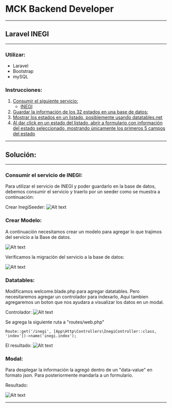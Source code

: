 # MCK Backend Developer

***

## Laravel INEGI

***

### Utilizar:
* Laravel
* Bootstrap
* mySQL

### Instrucciones:
1. [Consumir el siguiente servicio:](#paso1)
    * [INEGI](https://gaia.inegi.org.mx/wscatgeo/mgee/) 
2. [Guardar la información de los 32 estados en una base de datos:](#paso2)
3. [Mostrar los estados en un listado, posiblemente usando datatables.net](#paso3)
4. [Al dar click en un estado del listado, abrir a formulario con información del estado seleccionado, mostrando únicamente los primeros 5 campos del estado](#paso4)

***

## Solución:

***

### <a name="paso1">Consumir el servicio de INEGI</a>:

Para utilizar el servicio de INEGI y poder guardarlo en la base de datos, debemos consumir el servicio y traerlo por un seeder como se muestra a continuación:

Crear InegiSeeder:
![Alt text](my-project/storage/app/public/images/InegiSeeder.png?raw=true "Consumir el servicio de INEGI")


### <a name="paso2">Crear Modelo</a>:

A continuación  necesitamos crear un modelo para agregar lo que trajimos del servicio a la Base de datos.

![Alt text](my-project/storage/app/public/images/inegiModel.png?raw=true "Crear modelo")

Verificamos la migración del servicio a la base de datos:

![Alt text](my-project/storage/app/public/images/inegiMigration.png?raw=true "Migración")


### <a name="paso3">Datatables</a>:
Modificamos welcome.blade.php para agregar datatables.
Pero necesitaremos agregar un controlador para indexarlo, Aquí tambien agregaremos un boton que nos ayudara a visualizar los datos en un modal.

Controlador:
![Alt text](my-project/storage/app/public/images/inegiController.png?raw=true "Controlador con boton de acción")

Se agrega la siguiente ruta a "routes/web.php"
```
Route::get('/inegi', [App\Http\Controllers\InegiController::class, 'index'])->name('inegi.index');
```

El resultado:
![Alt text](my-project/storage/app/public/images/datatables.png?raw=true "Datatables")


### <a name="paso4">Modal</a>:

Para desplegar la información la agregó dentro de un "data-value" en formato json. Para posteriormente mandarla a un formulario.

Resultado:

![Alt text](my-project/storage/app/public/images/modal.png?raw=true "Listar tarjetas del usuario")



***
